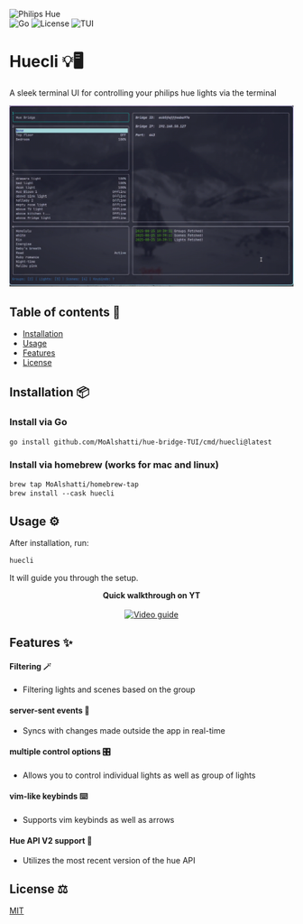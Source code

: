 ![Philips Hue](https://a11ybadges.com/badge?logo=philipshue)  
![Go](https://img.shields.io/badge/Go-00ADD8?style=for-the-badge&logo=go&logoColor=white)
![License](https://img.shields.io/badge/MIT-green?style=for-the-badge)
![TUI](https://img.shields.io/badge/UI-TUI-blueviolet?style=for-the-badge)

# Huecli 💡🖥️
A sleek terminal UI for controlling your philips hue lights via the terminal

![DEMO](img/tuidemo.gif)

## Table of contents 🧭
- [Installation](#installation) 
- [Usage](#usage)
- [Features](#features)
- [License](#license)

<h2 id="installation">Installation 📦</h2>
<h3>Install via Go</h3>

  ```
  go install github.com/MoAlshatti/hue-bridge-TUI/cmd/huecli@latest
```
<h3>Install via homebrew (works for mac and linux)</h3>

  ```
  brew tap MoAlshatti/homebrew-tap
  brew install --cask huecli
```

<h2 id="usage">Usage ⚙️</h2>


After installation, run:

```bash
huecli
```

It will guide you through the setup.  


<p align="center">
  <b>Quick walkthrough on YT</b><br><br>
  <a href="https://youtu.be/j0Z38CyYGIs">
    <img src="https://img.youtube.com/vi/j0Z38CyYGIs/maxresdefault.jpg" alt="Video guide" width="600">
  </a>
</p>

<h2 id="features">Features ✨</h2>

#### Filtering 🪄
 * Filtering lights and scenes based on the group 
#### server-sent events 📡
 * Syncs with changes made outside the app in real-time
#### multiple control options 🎛️
 * Allows you to control individual lights as well as group of lights
#### vim-like keybinds ⌨️
 * Supports vim keybinds as well as arrows
#### Hue API V2 support 🔗
 * Utilizes the most recent version of the hue API


<h2 id="license">License ⚖️</h2>

[MIT](https://choosealicense.com/licenses/mit/)


